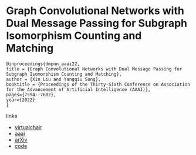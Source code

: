 # Graph Convolutional Networks with Dual Message Passing for Subgraph Isomorphism Counting and Matching

```
@inproceedings{dmpnn_aaai22,
title = {Graph Convolutional Networks with Dual Message Passing for Subgraph Isomorphism Counting and Matching},
author = {Xin Liu and Yangqiu Song},
booktitle = {Proceedings of the Thirty-Sixth Conference on Association for the Advancement of Artificial Intelligence (AAAI)},
pages={7594--7602},
year={2022}
}
```

links
- [virtualchair](https://aaai-2022.virtualchair.net/poster_aaai7245)
- [aaai](https://ojs.aaai.org/index.php/AAAI/article/view/20725)
- [arXiv](https://arxiv.org/abs/2112.08764)
- [code](https://github.com/HKUST-KnowComp/DualMessagePassing
)